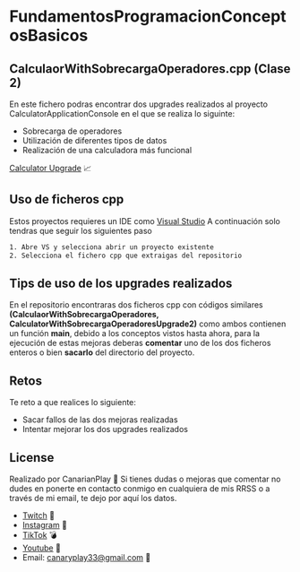 # FundamentosProgramacionConceptosBasicos

## CalculaorWithSobrecargaOperadores.cpp (Clase 2)
En este fichero podras encontrar dos upgrades realizados al proyecto CalculatorApplicationConsole en el que se realiza lo siguinte:
- Sobrecarga de operadores
- Utilización de diferentes tipos de datos
- Realización de una calculadora más funcional

[Calculator Upgrade](https://github.com/Canarianplay/FundamentosProgramacionConceptosBasicos/tree/feature/CalculatorConsoleApplication/CalculatorConsoleApplication/CalculaorWithSobrecargaOperadores) 📈

## Uso de ficheros cpp

Estos proyectos requieres un IDE como [Visual Studio](https://visualstudio.microsoft.com/es/)
A continuación solo tendras que seguir los siguientes paso
```sh
1. Abre VS y selecciona abrir un proyecto existente
2. Selecciona el fichero cpp que extraigas del repositorio
```
## Tips de uso de los upgrades realizados
En el repositorio encontraras dos ficheros cpp con códigos similares **(CalculaorWithSobrecargaOperadores, CalculatorWithSobrecargaOperadoresUpgrade2)** como ambos contienen un función **main**, debido a los conceptos vistos hasta ahora, para la ejecución de estas mejoras deberas **comentar** uno de los dos ficheros enteros o bien **sacarlo** del directorio del proyecto.

## Retos
Te reto a que realices lo siguiente:
- Sacar fallos de las dos mejoras realizadas
- Intentar mejorar los dos upgrades realizados

## License
Realizado por CanarianPlay 🍌
Si tienes dudas o mejoras que comentar no dudes en ponerte en contacto conmigo en cualquiera de mis RRSS o a través de mi email, te dejo por aquí los datos.
- [Twitch](https://www.twitch.tv/canarianplay) 👾
- [Instagram](https://www.instagram.com/canary_play/) 📸
- [TikTok](https://www.tiktok.com/@canarianplay) 💣
- [Youtube](https://www.youtube.com/channel/UCLKRz6v2PXB9qUSIsuHZXpQ) 🎥
- Email: canaryplay33@gmail.com 📩
